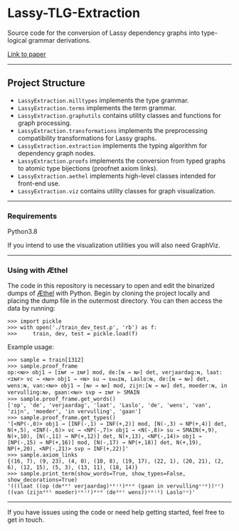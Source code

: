 # Lassy-TLG-Extraction
Source code for the conversion of Lassy dependency graphs into type-logical grammar derivations.

[Link to paper](http://www.lrec-conf.org/proceedings/lrec2020/pdf/2020.lrec-1.647.pdf)

---

## Project Structure
* `LassyExtraction.milltypes` implements the type grammar.
* `LassyExtraction.terms` implements the term grammar.
* `LassyExtraction.graphutils` contains utility classes and functions for graph processing.
* `LassyExtraction.transformations` implements the preprocessing compatibility transformations for Lassy graphs.
* `LassyExtraction.extraction` implements the typing algorithm for dependency graph nodes.
* `LassyExtraction.proofs` implements the conversion from typed graphs to atomic type bijections (proofnet axiom links).
* `LassyExtraction.aethel` implements high-level classes intended for front-end use.
* `LassyExtraction.viz` contains utility classes for graph visualization.

---
### Requirements
Python3.8

If you intend to use the visualization utilities you will also need GraphViz.

---
### Using with Æthel
The code in this repository is necessary to open and edit the binarized dumps of 
[Æthel](https://github.com/konstantinosKokos/aethel) with Python.
Begin by cloning the project locally and placing the dump file in the outermost directory.
You can then access the data by running:
```
>>> import pickle
>>> with open('./train_dev_test.p', 'rb') as f: 
>>>     train, dev, test = pickle.load(f)
```
Example usage:
```
>>> sample = train[1312]
>>> sample.proof_frame
op:<ɴᴘ> obj1 → [ɪɴғ → ɪɴғ] mod, de:[ɴ → ɴᴘ] det, verjaardag:ɴ, laat:<ɪɴғ> vc → <ɴᴘ> obj1 → <ɴ> su → sᴍᴀɪɴ, Laslo:ɴ, de:[ɴ → ɴᴘ] det, wens:ɴ, van:<ɴᴘ> obj1 → [ɴᴘ → ɴᴘ] mod, zijn:[ɴ → ɴᴘ] det, moeder:ɴ, in vervulling:ɴᴘ, gaan:<ɴᴘ> svp → ɪɴғ ⊢ SMAIN
>>> sample.proof_frame.get_words()
['op', 'de', 'verjaardag', 'laat', 'Laslo', 'de', 'wens', 'van', 'zijn', 'moeder', 'in vervulling', 'gaan']
>>> sample.proof_frame.get_types()
'[<NP(-,0)> obj1 → [INF(-,1) → INF(+,2)] mod, [N(-,3) → NP(+,4)] det, N(+,5), <INF(-,6)> vc → <NP(-,7)> obj1 → <N(-,8)> su → SMAIN(+,9), N(+,10), [N(-,11) → NP(+,12)] det, N(+,13), <NP(-,14)> obj1 → [NP(-,15) → NP(+,16)] mod, [N(-,17) → NP(+,18)] det, N(+,19), NP(+,20), <NP(-,21)> svp → INF(+,22)]'
>>> sample.axiom_links
{(16, 7), (9, 23), (4, 0), (10, 8), (19, 17), (22, 1), (20, 21), (2, 6), (12, 15), (5, 3), (13, 11), (18, 14)}
>>> sample.print_term(show_words=True, show_types=False, show_decorations=True)
'(((laat ((op (deᵈᵉᵗ verjaardag)ᵒᵇʲ¹)ᵐᵒᵈ (gaan in vervullingˢᵛᵖ))ᵛᶜ) ((van (zijnᵈᵉᵗ moeder)ᵒᵇʲ¹)ᵐᵒᵈ (deᵈᵉᵗ wens))ᵒᵇʲ¹) Lasloˢᵘ)'
``` 
---
If you have issues using the code or need help getting started, feel free to get in touch.